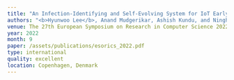 ```yaml
---
title: "An Infection-Identifying and Self-Evolving System for IoT Early Defense from Multi-Step Attacks"
authors: "<b>Hyunwoo Lee</b>, Anand Mudgerikar, Ashish Kundu, and Ninghui Li, and Elisa Bertino"
venue: The 27th European Symposium on Research in Computer Science 2022
year: 2022
month: 9
paper: /assets/publications/esorics_2022.pdf
type: international
quality: excellent
location: Copenhagen, Denmark
---
```

